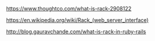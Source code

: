 https://www.thoughtco.com/what-is-rack-2908122

https://en.wikipedia.org/wiki/Rack_(web_server_interface)

http://blog.gauravchande.com/what-is-rack-in-ruby-rails
